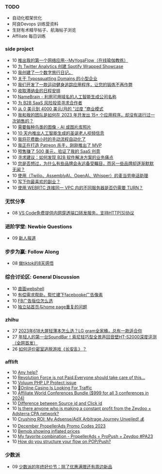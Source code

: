 ### TODO
-  自动化框架优化
-  阿良Devops 训练营资料
-  生财有术精华帖子、航海帖子浏览
-  Affiliate 每日训练

### side project
<!-- sideproject:START -->
-  10 [推出我的第一个网络应用--MyYogaFlow（在线瑜伽教练）](https://www.reddit.com/r/SideProject/comments/18f5ta8/launched_my_first_web_app_myyogaflow_online_yoga/)
-  10 [为 Twitter Analytics 创建 Spotify Wrapped Showcase](https://www.reddit.com/r/SideProject/comments/18f7bf4/created_a_spotify_wrapped_showcase_for_twitter/)
-  10 [我创建了一个数字旅行日记。](https://www.reddit.com/r/SideProject/comments/18f3g9r/i_have_created_a_digital_travel_diary/)
-  10 [关于 Typosquatting Domains 的小型企业](https://www.reddit.com/r/SideProject/comments/18f3d1w/small_business_on_typosquatting_domains/)
-  10 [我们开发了一款运动健身追踪应用程序，让您的锻炼不再作弊](https://www.reddit.com/r/SideProject/comments/18f2wdg/we_build_a_motion_fitness_tracking_app_so_you/)
-  10 [收取滞纳金的日程安排](https://www.reddit.com/r/SideProject/comments/18f19z0/scheduling_with_a_late_fee/)
-  10 [NameBrain - 利用可用域名的人工智能生成公司名称](https://www.reddit.com/r/SideProject/comments/18f0zku/namebrain_ai_generated_company_names_with/)
-  10 [为 B2B SaaS 风险投资寻求合作者](https://www.reddit.com/r/SideProject/comments/18f03hj/seeking_a_collaborator_for_b2b_saas_venture/)
-  10 [从 0 美元到 4000 美元/月的 &quot;过度 &quot;商业模式](https://www.reddit.com/r/SideProject/comments/18ezymx/from_0_to_4000m_with_an_overdone_business_model/)
-  10 [我和我的团队是如何在 2023 年开发出 15+ 个应用程序，却没有进行过一次销售的？](https://www.reddit.com/r/SideProject/comments/18ezxrw/how_me_and_my_team_made_15_apps_and_not_made_a/)
-  10 [需要每种鸟类的图像 - AI 或图片库照片](https://www.reddit.com/r/SideProject/comments/18ezuiq/need_images_of_every_bird_ai_or_stock_photos/)
-  10 [10 天内推出人工智能生成的圣诞老人视频信息](https://old.reddit.com/r/SideProject/comments/18ezue3/launched_santa_ai_generated_video_messages_in_10/)
-  10 [我将花费数小时的手动流程自动化了](https://www.reddit.com/r/SideProject/comments/18ezsq7/i_automated_a_manual_process_i_spent_hours_on/)
-  10 [我正在打造 Patreon 杀手，刚刚推出了 MVP](https://www.reddit.com/r/SideProject/comments/18ezdxy/i_am_building_a_patreon_killer_and_i_just/)
-  10 [预售赚了 500 美元，验证了我的 SaaS 创意](https://old.reddit.com/r/SideProject/comments/18eycx6/made_500_in_presale_to_validate_my_saas_idea/)
-  10 [寻求建议：如何发现 B2B 软件解决方案的业务痛点](https://www.reddit.com/r/SideProject/comments/18eyb6c/seeking_advice_how_to_discover_business_pain/)
-  10 [您是否想过，为什么有些品牌会永远备受瞩目，而另一些品牌却逐渐默默无闻？](https://www.reddit.com/r/SideProject/comments/18exbvh/ever_wondered_how_some_brands_stay_in_the/)
-  10 [使用（Twilio、AssemblyAI、OpenAI、Whisper）的麦当劳电话助理](https://www.reddit.com/r/SideProject/comments/18ex2y7/mcdonalds_phone_assistant_with_twilio_assemblyai/)
-  10 [写下你最喜欢的副业？](https://www.reddit.com/r/SideProject/comments/18ewqpj/write_your_favourite_side_project/)
-  10 [使用 WEBRTC 连接同一 VPC 内的不同服务器是否仍需要 TURN？](https://www.reddit.com/r/SideProject/comments/18evwa3/do_i_still_need_turn_to_connect_different_servers/)<!-- sideproject:END -->


### 无忧分享
<!-- ruyo:START -->
-  08 [VS Code免费提供内网穿透端口转发服务，支持HTTP&lpar;S&rpar;协议](https://51.ruyo.net/18562.html)<!-- ruyo:END -->

### 进阶学堂: Newbie Questions
<!-- advertcn1:START -->
-  09 [新人报道](https://www.advertcn.com/thread-113251-1-1.html)<!-- advertcn1:END -->

### 步步为赢: Follow Along
<!-- advertcn2:START -->
-  08 [做tiktok的8天感悟](https://www.advertcn.com/thread-113232-1-1.html)<!-- advertcn2:END -->

### 综合讨论区: General Discussion
<!-- advertcn3:START -->
-  10 [直面webshell](https://www.advertcn.com/thread-113260-1-1.html)
-  10 [有偿需求帮助，帮忙建下facebooke广告像素](https://www.advertcn.com/thread-113259-1-1.html)
-  10 [FB广告版位怎么选](https://www.advertcn.com/thread-113255-1-1.html)
-  10 [独立站首页与home page重复的问题](https://www.advertcn.com/thread-113254-1-1.html)<!-- advertcn3:END -->


### zhihu
<!-- zhihu:START -->
-  27 [2023年618大屏轻薄本怎么选？LG gram全家桶，总有一款适合你](http://zhuanlan.zhihu.com/p/632641888?utm_campaign=rss&utm_medium=rss&utm_source=rss&utm_content=title)
-  27 [年轻人的第一台SoundBar！索尼轻巧型全景声回音壁HT-S2000深度评测（全网首发）](http://zhuanlan.zhihu.com/p/630990296?utm_campaign=rss&utm_medium=rss&utm_source=rss&utm_content=title)
-  26 [如何评价密室逃脱游戏《长安乱》？](http://www.zhihu.com/question/563950552/answer/3045961312?utm_campaign=rss&utm_medium=rss&utm_source=rss&utm_content=title)<!-- zhihu:END -->

### afflift
<!-- afflift:START -->
-  10 [Any help?](https://afflift.com/f/threads/any-help.12231/)
-  10 [Revolution Force is not Paid,Everyone should take care of this...](https://afflift.com/f/threads/revolution-force-is-not-paid-everyone-should-take-care-of-this.12184/)
-  10 [Voluum PHP LP Protect issue](https://afflift.com/f/threads/voluum-php-lp-protect-issue.12223/)
-  10 [📣Online Casino Is Looking For Traffic](https://afflift.com/f/threads/%F0%9F%93%A3online-casino-is-looking-for-traffic.12212/)
-  10 [Affiliate World Conferences Bundle &lpar;$999 for all 3 conferences in 2024&rpar;](https://afflift.com/f/threads/affiliate-world-conferences-bundle-999-for-all-3-conferences-in-2024.12221/)
-  10 [Difference between Source id and Click id](https://afflift.com/f/threads/difference-between-source-id-and-click-id.12229/)
-  10 [Is there anyone who is making a constant profit from the Zeydoo + Adsterra CPA network?](https://afflift.com/f/threads/is-there-anyone-who-is-making-a-constant-profit-from-the-zeydoo-adsterra-cpa-network.12230/)
-  10 [Crushing ROI: My Adsense/AdX Arbitrage Journey Unveiled! 💰](https://afflift.com/f/threads/crushing-roi-my-adsense-adx-arbitrage-journey-unveiled-%F0%9F%92%B0.12228/)
-  10 [December PropellerAds Promo Codes 2023](https://afflift.com/f/threads/december-propellerads-promo-codes-2023.12195/)
-  10 [Bemob showing inflated prices](https://afflift.com/f/threads/bemob-showing-inflated-prices.12192/)
-  10 [My favorite combination - PropellerAds + ProPush + Zeydoo #PA23](https://afflift.com/f/threads/my-favorite-combination-propellerads-propush-zeydoo-pa23.11586/)
-  10 [How do you structure your flow on POP/Push?](https://afflift.com/f/threads/how-do-you-structure-your-flow-on-pop-push.12226/)<!-- afflift:END -->

### 少数派
<!-- sspai:START -->
-  09 [少数派的年终好价节：除了优惠满赠还有周边新品](https://sspai.com/post/84926)<!-- sspai:END -->
